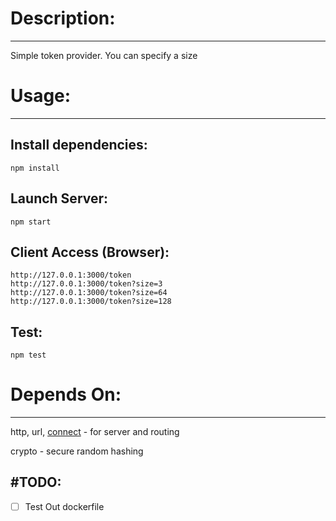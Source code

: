# Description:
--------------
Simple token provider. You can specify a size

# Usage:
------
## Install dependencies:
    npm install
    
## Launch Server:
    npm start

## Client Access (Browser):
    http://127.0.0.1:3000/token
    http://127.0.0.1:3000/token?size=3
    http://127.0.0.1:3000/token?size=64
    http://127.0.0.1:3000/token?size=128

## Test:
    npm test

# Depends On: 
---------
http, url, [connect](https://github.com/senchalabs/connect) - for server and routing

crypto - secure random hashing

#TODO:
------
- [ ] Test Out dockerfile

